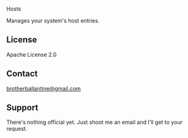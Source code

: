 Hosts

Manages your system's host entries.

License
-------
Apache License 2.0

Contact
-------
brotherballantine@gmail.com

Support
-------
There's nothing official yet.
Just shoot me an email and I'll get to your request.
